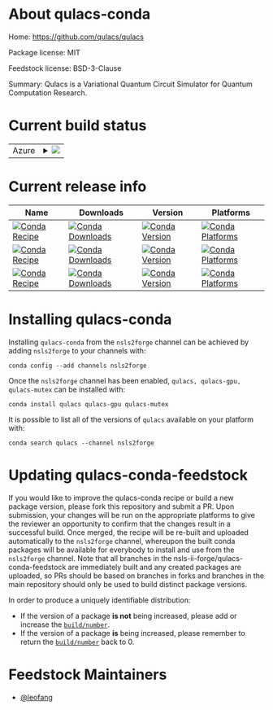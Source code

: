 About qulacs-conda
==================

Home: https://github.com/qulacs/qulacs

Package license: MIT

Feedstock license: BSD-3-Clause

Summary: Qulacs is a Variational Quantum Circuit Simulator for Quantum Computation Research.



Current build status
====================


<table>
    
  <tr>
    <td>Azure</td>
    <td>
      <details>
        <summary>
          <a href="https://dev.azure.com/nsls2forge/nsls2forge/_build/latest?definitionId=235&branchName=master">
            <img src="https://dev.azure.com/nsls2forge/nsls2forge/_apis/build/status/qulacs-feedstock?branchName=master">
          </a>
        </summary>
        <table>
          <thead><tr><th>Variant</th><th>Status</th></tr></thead>
          <tbody><tr>
              <td>linux_64_cuda_compiler_version10.0</td>
              <td>
                <a href="https://dev.azure.com/nsls2forge/nsls2forge/_build/latest?definitionId=235&branchName=master">
                  <img src="https://dev.azure.com/nsls2forge/nsls2forge/_apis/build/status/qulacs-feedstock?branchName=master&jobName=linux&configuration=linux_64_cuda_compiler_version10.0" alt="variant">
                </a>
              </td>
            </tr><tr>
              <td>linux_64_cuda_compiler_version10.1</td>
              <td>
                <a href="https://dev.azure.com/nsls2forge/nsls2forge/_build/latest?definitionId=235&branchName=master">
                  <img src="https://dev.azure.com/nsls2forge/nsls2forge/_apis/build/status/qulacs-feedstock?branchName=master&jobName=linux&configuration=linux_64_cuda_compiler_version10.1" alt="variant">
                </a>
              </td>
            </tr><tr>
              <td>linux_64_cuda_compiler_version10.2</td>
              <td>
                <a href="https://dev.azure.com/nsls2forge/nsls2forge/_build/latest?definitionId=235&branchName=master">
                  <img src="https://dev.azure.com/nsls2forge/nsls2forge/_apis/build/status/qulacs-feedstock?branchName=master&jobName=linux&configuration=linux_64_cuda_compiler_version10.2" alt="variant">
                </a>
              </td>
            </tr><tr>
              <td>linux_64_cuda_compiler_version9.2</td>
              <td>
                <a href="https://dev.azure.com/nsls2forge/nsls2forge/_build/latest?definitionId=235&branchName=master">
                  <img src="https://dev.azure.com/nsls2forge/nsls2forge/_apis/build/status/qulacs-feedstock?branchName=master&jobName=linux&configuration=linux_64_cuda_compiler_version9.2" alt="variant">
                </a>
              </td>
            </tr><tr>
              <td>linux_64_cuda_compiler_versionNone</td>
              <td>
                <a href="https://dev.azure.com/nsls2forge/nsls2forge/_build/latest?definitionId=235&branchName=master">
                  <img src="https://dev.azure.com/nsls2forge/nsls2forge/_apis/build/status/qulacs-feedstock?branchName=master&jobName=linux&configuration=linux_64_cuda_compiler_versionNone" alt="variant">
                </a>
              </td>
            </tr>
          </tbody>
        </table>
      </details>
    </td>
  </tr>
</table>

Current release info
====================

| Name | Downloads | Version | Platforms |
| --- | --- | --- | --- |
| [![Conda Recipe](https://img.shields.io/badge/recipe-qulacs-green.svg)](https://anaconda.org/nsls2forge/qulacs) | [![Conda Downloads](https://img.shields.io/conda/dn/nsls2forge/qulacs.svg)](https://anaconda.org/nsls2forge/qulacs) | [![Conda Version](https://img.shields.io/conda/vn/nsls2forge/qulacs.svg)](https://anaconda.org/nsls2forge/qulacs) | [![Conda Platforms](https://img.shields.io/conda/pn/nsls2forge/qulacs.svg)](https://anaconda.org/nsls2forge/qulacs) |
| [![Conda Recipe](https://img.shields.io/badge/recipe-qulacs--gpu-green.svg)](https://anaconda.org/nsls2forge/qulacs-gpu) | [![Conda Downloads](https://img.shields.io/conda/dn/nsls2forge/qulacs-gpu.svg)](https://anaconda.org/nsls2forge/qulacs-gpu) | [![Conda Version](https://img.shields.io/conda/vn/nsls2forge/qulacs-gpu.svg)](https://anaconda.org/nsls2forge/qulacs-gpu) | [![Conda Platforms](https://img.shields.io/conda/pn/nsls2forge/qulacs-gpu.svg)](https://anaconda.org/nsls2forge/qulacs-gpu) |
| [![Conda Recipe](https://img.shields.io/badge/recipe-qulacs--mutex-green.svg)](https://anaconda.org/nsls2forge/qulacs-mutex) | [![Conda Downloads](https://img.shields.io/conda/dn/nsls2forge/qulacs-mutex.svg)](https://anaconda.org/nsls2forge/qulacs-mutex) | [![Conda Version](https://img.shields.io/conda/vn/nsls2forge/qulacs-mutex.svg)](https://anaconda.org/nsls2forge/qulacs-mutex) | [![Conda Platforms](https://img.shields.io/conda/pn/nsls2forge/qulacs-mutex.svg)](https://anaconda.org/nsls2forge/qulacs-mutex) |

Installing qulacs-conda
=======================

Installing `qulacs-conda` from the `nsls2forge` channel can be achieved by adding `nsls2forge` to your channels with:

```
conda config --add channels nsls2forge
```

Once the `nsls2forge` channel has been enabled, `qulacs, qulacs-gpu, qulacs-mutex` can be installed with:

```
conda install qulacs qulacs-gpu qulacs-mutex
```

It is possible to list all of the versions of `qulacs` available on your platform with:

```
conda search qulacs --channel nsls2forge
```




Updating qulacs-conda-feedstock
===============================

If you would like to improve the qulacs-conda recipe or build a new
package version, please fork this repository and submit a PR. Upon submission,
your changes will be run on the appropriate platforms to give the reviewer an
opportunity to confirm that the changes result in a successful build. Once
merged, the recipe will be re-built and uploaded automatically to the
`nsls2forge` channel, whereupon the built conda packages will be available for
everybody to install and use from the `nsls2forge` channel.
Note that all branches in the nsls-ii-forge/qulacs-conda-feedstock are
immediately built and any created packages are uploaded, so PRs should be based
on branches in forks and branches in the main repository should only be used to
build distinct package versions.

In order to produce a uniquely identifiable distribution:
 * If the version of a package **is not** being increased, please add or increase
   the [``build/number``](https://conda.io/docs/user-guide/tasks/build-packages/define-metadata.html#build-number-and-string).
 * If the version of a package **is** being increased, please remember to return
   the [``build/number``](https://conda.io/docs/user-guide/tasks/build-packages/define-metadata.html#build-number-and-string)
   back to 0.

Feedstock Maintainers
=====================

* [@leofang](https://github.com/leofang/)

